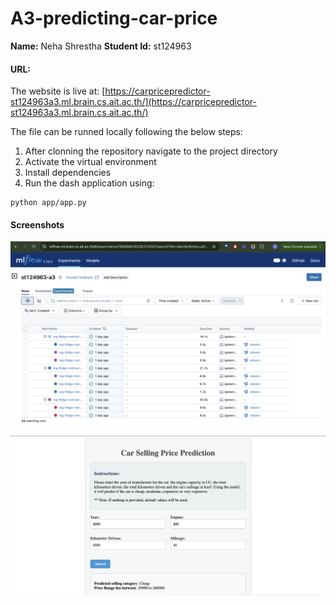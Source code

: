 # A3-predicting-car-price

**Name:** Neha Shrestha
**Student Id:** st124963

#### URL: 
The website is live at: [https://carpricepredictor-st124963a3.ml.brain.cs.ait.ac.th/](https://carpricepredictor-st124963a3.ml.brain.cs.ait.ac.th/)


The file can be runned locally following the below steps:
1. After clonning the repository navigate to the project directory
2. Activate the virtual environment 
3. Install dependencies 
4. Run the dash application using:
```
python app/app.py
```

#### Screenshots
![mlflow](./screenshots/mlflow.png)

![running application](./screenshots/application.png)